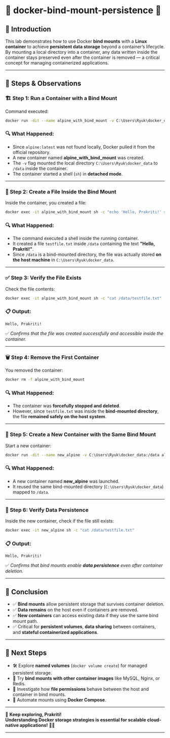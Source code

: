 

# 🚀 docker-bind-mount-persistence 🐳

## 📌 Introduction
This lab demonstrates how to use Docker **bind mounts** with a **Linux container** to achieve **persistent data storage** beyond a container’s lifecycle.  
By mounting a local directory into a container, any data written inside the container stays preserved even after the container is removed — a critical concept for managing containerized applications.

---

## 🔧 Steps & Observations

### 🏗 Step 1: Run a Container with a Bind Mount
Command executed:

```bash
docker run -dit --name alpine_with_bind_mount -v C:\Users\Ryuk\docker_data:/data alpine:latest sh
```

### 🔍 What Happened:
- Since `alpine:latest` was not found locally, Docker pulled it from the official repository.
- A new container named **alpine_with_bind_mount** was created.
- The `-v` flag mounted the local directory `C:\Users\Ryuk\docker_data` to `/data` inside the container.
- The container started a shell (`sh`) in **detached mode**.

---

### 📝 Step 2: Create a File Inside the Bind Mount
Inside the container, you created a file:

```bash
docker exec -it alpine_with_bind_mount sh -c "echo 'Hello, Prakriti!' > /data/testfile.txt"
```

### 🔍 What Happened:
- The command executed a shell inside the running container.
- It created a file `testfile.txt` inside `/data` containing the text **"Hello, Prakriti!"**.
- Since `/data` is a bind-mounted directory, the file was actually stored **on the host machine** in `C:\Users\Ryuk\docker_data`.

---

### ✅ Step 3: Verify the File Exists
Check the file contents:

```bash
docker exec -it alpine_with_bind_mount sh -c "cat /data/testfile.txt"
```

### 📋 Output:
```
Hello, Prakriti!
```
✅ *Confirms that the file was created successfully and accessible inside the container.*

---

### 🗑 Step 4: Remove the First Container
You removed the container:

```bash
docker rm -f alpine_with_bind_mount
```

### 🔍 What Happened:
- The container was **forcefully stopped and deleted**.
- However, since `testfile.txt` was inside the **bind-mounted directory**, the file **remained safely on the host system**.

---

### 🔄 Step 5: Create a New Container with the Same Bind Mount
Start a new container:

```bash
docker run -dit --name new_alpine -v C:\Users\Ryuk\docker_data:/data alpine sh
```

### 🔍 What Happened:
- A new container named **new_alpine** was launched.
- It reused the same bind-mounted directory (`C:\Users\Ryuk\docker_data`) mapped to `/data`.

---

### 🔎 Step 6: Verify Data Persistence
Inside the new container, check if the file still exists:

```bash
docker exec -it new_alpine sh -c "cat /data/testfile.txt"
```

### 📋 Output:
```
Hello, Prakriti!
```
✅ *Confirms that bind mounts enable **data persistence** even after container deletion.*

---

## 🎯 Conclusion
- ✅ **Bind mounts** allow persistent storage that survives container deletion.
- ✅ **Data remains** on the host even if containers are removed.
- ✅ **New containers** can access existing data if they use the same bind mount path.
- ✅ Critical for **persistent volumes**, **data sharing** between containers, and **stateful containerized applications**.

---

## 🚀 Next Steps
- 🛠 Explore **named volumes** (`docker volume create`) for managed persistent storage.
- 🐳 Try **bind mounts with other container images** like MySQL, Nginx, or Redis.
- 🔐 Investigate how **file permissions** behave between the host and container in bind mounts.
- 🔄 Automate mounts using **Docker Compose**.

---

🎨 **Keep exploring, Prakriti!**  
**Understanding Docker storage strategies is essential for scalable cloud-native applications!** 🚀🐳

---

